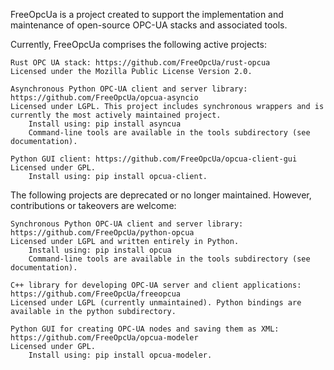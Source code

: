 FreeOpcUa is a project created to support the implementation and maintenance of open-source OPC-UA stacks and associated tools.

Currently, FreeOpcUa comprises the following active projects:

    Rust OPC UA stack: https://github.com/FreeOpcUa/rust-opcua
    Licensed under the Mozilla Public License Version 2.0.

    Asynchronous Python OPC-UA client and server library: https://github.com/FreeOpcUa/opcua-asyncio
    Licensed under LGPL. This project includes synchronous wrappers and is currently the most actively maintained project.
        Install using: pip install asyncua
        Command-line tools are available in the tools subdirectory (see documentation).

    Python GUI client: https://github.com/FreeOpcUa/opcua-client-gui
    Licensed under GPL.
        Install using: pip install opcua-client.

The following projects are deprecated or no longer maintained. However, contributions or takeovers are welcome:

    Synchronous Python OPC-UA client and server library: https://github.com/FreeOpcUa/python-opcua
    Licensed under LGPL and written entirely in Python.
        Install using: pip install opcua
        Command-line tools are available in the tools subdirectory (see documentation).

    C++ library for developing OPC-UA server and client applications: https://github.com/FreeOpcUa/freeopcua
    Licensed under LGPL (currently unmaintained). Python bindings are available in the python subdirectory.

    Python GUI for creating OPC-UA nodes and saving them as XML: https://github.com/FreeOpcUa/opcua-modeler
    Licensed under GPL.
        Install using: pip install opcua-modeler.

